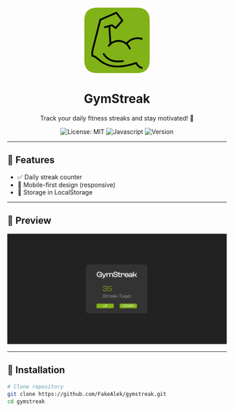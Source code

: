 <p align="center">
  <img src="https://github.com/FakeAlek/GymStreak/blob/main/assets/l1.png" width="150" alt="gymStreak Logo" />
  <h1 align="center">GymStreak</h1>
  <p align="center">Track your daily fitness streaks and stay motivated! 🚀</p>
</p>

<p align="center">
  <img src="https://img.shields.io/badge/license-MIT-blue.svg" alt="License: MIT">
  <img src="https://img.shields.io/badge/language-javascript-yellow.svg" alt="Javascript">
  <img src="https://img.shields.io/badge/version-1.1.0v-green.svg" alt="Version">
</p>

---

## 🔧 Features

- ✅ Daily streak counter
- 📱 Mobile-first design (responsive)
- 💾 Storage in LocalStorage

---

## 📸 Preview

<p align="center">
  <img src="https://github.com/FakeAlek/gymstreak/blob/main/assets/Screenshot.png" width="600" alt="Demo von gymStreak" />
</p>

---

## 🚀 Installation

```bash
# Clone repository
git clone https://github.com/FakeAlek/gymstreak.git
cd gymstreak
